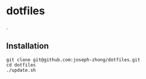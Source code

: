 # dotfiles
.

## Installation

```
git clone git@github.com:joseph-zhong/dotfiles.git
cd dotfiles
./update.sh
```
